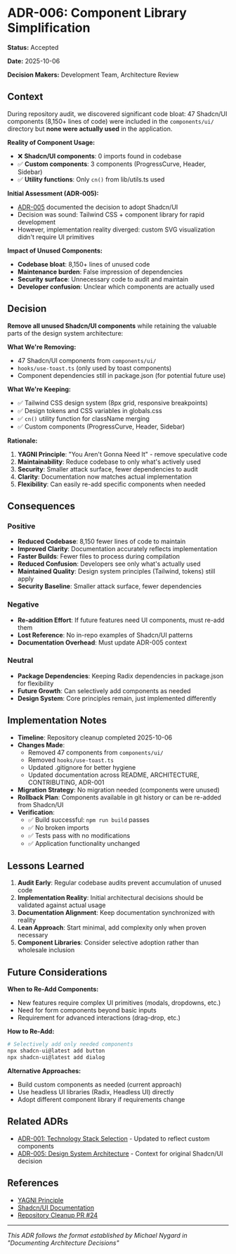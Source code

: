 # ADR-006: Component Library Simplification

**Status:** Accepted

**Date:** 2025-10-06

**Decision Makers:** Development Team, Architecture Review

## Context

During repository audit, we discovered significant code bloat: 47 Shadcn/UI components (8,150+ lines of code) were included in the `components/ui/` directory but **none were actually used** in the application.

**Reality of Component Usage:**
- ❌ **Shadcn/UI components**: 0 imports found in codebase
- ✅ **Custom components**: 3 components (ProgressCurve, Header, Sidebar)
- ✅ **Utility functions**: Only `cn()` from lib/utils.ts used

**Initial Assessment (ADR-005):**
- [ADR-005](./ADR-005-design-system-architecture.md) documented the decision to adopt Shadcn/UI
- Decision was sound: Tailwind CSS + component library for rapid development
- However, implementation reality diverged: custom SVG visualization didn't require UI primitives

**Impact of Unused Components:**
- **Codebase bloat**: 8,150+ lines of unused code
- **Maintenance burden**: False impression of dependencies
- **Security surface**: Unnecessary code to audit and maintain
- **Developer confusion**: Unclear which components are actually used

## Decision

**Remove all unused Shadcn/UI components** while retaining the valuable parts of the design system architecture:

**What We're Removing:**
- 47 Shadcn/UI components from `components/ui/`
- `hooks/use-toast.ts` (only used by toast components)
- Component dependencies still in package.json (for potential future use)

**What We're Keeping:**
- ✅ Tailwind CSS design system (8px grid, responsive breakpoints)
- ✅ Design tokens and CSS variables in globals.css
- ✅ `cn()` utility function for className merging
- ✅ Custom components (ProgressCurve, Header, Sidebar)

**Rationale:**
1. **YAGNI Principle**: "You Aren't Gonna Need It" - remove speculative code
2. **Maintainability**: Reduce codebase to only what's actively used
3. **Security**: Smaller attack surface, fewer dependencies to audit
4. **Clarity**: Documentation now matches actual implementation
5. **Flexibility**: Can easily re-add specific components when needed

## Consequences

### Positive

- **Reduced Codebase**: 8,150 fewer lines of code to maintain
- **Improved Clarity**: Documentation accurately reflects implementation
- **Faster Builds**: Fewer files to process during compilation
- **Reduced Confusion**: Developers see only what's actually used
- **Maintained Quality**: Design system principles (Tailwind, tokens) still apply
- **Security Baseline**: Smaller attack surface, fewer dependencies

### Negative

- **Re-addition Effort**: If future features need UI components, must re-add them
- **Lost Reference**: No in-repo examples of Shadcn/UI patterns
- **Documentation Overhead**: Must update ADR-005 context

### Neutral

- **Package Dependencies**: Keeping Radix dependencies in package.json for flexibility
- **Future Growth**: Can selectively add components as needed
- **Design System**: Core principles remain, just implemented differently

## Implementation Notes

- **Timeline**: Repository cleanup completed 2025-10-06
- **Changes Made**:
  - Removed 47 components from `components/ui/`
  - Removed `hooks/use-toast.ts`
  - Updated .gitignore for better hygiene
  - Updated documentation across README, ARCHITECTURE, CONTRIBUTING, ADR-001
- **Migration Strategy**: No migration needed (components were unused)
- **Rollback Plan**: Components available in git history or can be re-added from Shadcn/UI
- **Verification**:
  - ✅ Build successful: `npm run build` passes
  - ✅ No broken imports
  - ✅ Tests pass with no modifications
  - ✅ Application functionality unchanged

## Lessons Learned

1. **Audit Early**: Regular codebase audits prevent accumulation of unused code
2. **Implementation Reality**: Initial architectural decisions should be validated against actual usage
3. **Documentation Alignment**: Keep documentation synchronized with reality
4. **Lean Approach**: Start minimal, add complexity only when proven necessary
5. **Component Libraries**: Consider selective adoption rather than wholesale inclusion

## Future Considerations

**When to Re-Add Components:**
- New features require complex UI primitives (modals, dropdowns, etc.)
- Need for form components beyond basic inputs
- Requirement for advanced interactions (drag-drop, etc.)

**How to Re-Add:**
```bash
# Selectively add only needed components
npx shadcn-ui@latest add button
npx shadcn-ui@latest add dialog
```

**Alternative Approaches:**
- Build custom components as needed (current approach)
- Use headless UI libraries (Radix, Headless UI) directly
- Adopt different component library if requirements change

## Related ADRs

- [ADR-001: Technology Stack Selection](./ADR-001-technology-stack-selection.md) - Updated to reflect custom components
- [ADR-005: Design System Architecture](./ADR-005-design-system-architecture.md) - Context for original Shadcn/UI decision

## References

- [YAGNI Principle](https://martinfowler.com/bliki/Yagni.html)
- [Shadcn/UI Documentation](https://ui.shadcn.com/)
- [Repository Cleanup PR #24](https://github.com/alexfoley/ciso-work-cycle/pull/24)

---

*This ADR follows the format established by Michael Nygard in "Documenting Architecture Decisions"*
